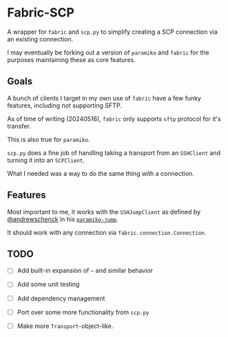 # Fabric-SCP

A wrapper for `fabric` and `scp.py` to simplify creating a SCP connection via an existing connection.

I may eventually be forking out a version of `paramiko` and `fabric` for the purposes maintaining these as core features.

## Goals

A bunch of clients I target in my own use of `fabric` have a few funky features, including *not* supporting SFTP.

As of time of writing (20240516), `fabric` only supports `sftp` protocol for it's transfer.

This is also true for `paramiko`.

`scp.py` does a fine job of handling taking a transport from an `SSHClient` and turning it into an `SCPClient`.

What I needed was a way to do the same thing with a connection.

## Features

Most important to me, it works with the `SSHJumpClient` as defined by [@andrewschenck](https://github.com/andrewschenck) in his [`paramiko-jump`](https://github.com/andrewschenck/paramiko-jump).

It should work with any connection via `fabric.connection.Connection`.

## TODO

- [ ] Add built-in expansion of `~` and similar behavior
- [ ] Add some unit testing
- [ ] Add dependency management
- [ ] Port over some more functionality from `scp.py`
- [ ] Make more `Transport`-object-like.

